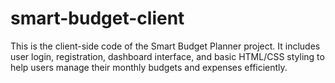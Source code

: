 # smart-budget-client
This is the client-side code of the Smart Budget Planner project. It includes user login, registration, dashboard interface, and basic HTML/CSS styling to help users manage their monthly budgets and expenses efficiently.
